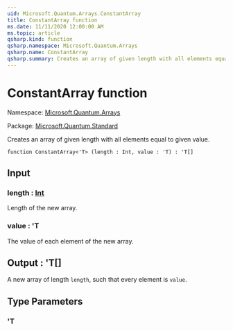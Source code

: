 ```yaml
---
uid: Microsoft.Quantum.Arrays.ConstantArray
title: ConstantArray function
ms.date: 11/11/2020 12:00:00 AM
ms.topic: article
qsharp.kind: function
qsharp.namespace: Microsoft.Quantum.Arrays
qsharp.name: ConstantArray
qsharp.summary: Creates an array of given length with all elements equal to given value.
---
```


# ConstantArray function

Namespace: [Microsoft.Quantum.Arrays](xref:Microsoft.Quantum.Arrays)

Package: [Microsoft.Quantum.Standard](https://nuget.org/packages/Microsoft.Quantum.Standard)


Creates an array of given length with all elements equal to given value.

```qsharp
function ConstantArray<'T> (length : Int, value : 'T) : 'T[]
```


## Input

### length : [Int](xref:microsoft.quantum.lang-ref.int)

Length of the new array.


### value : 'T

The value of each element of the new array.



## Output : 'T[]

A new array of length `length`, such that every element is `value`.

## Type Parameters

### 'T

